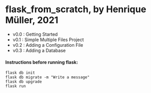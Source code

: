 # flask_from_scratch, by Henrique Müller, 2021

- v0.0 : Getting Started
- v0.1 : Simple Multiple Files Project
- v0.2 : Adding a Configuration File
- v0.3 : Adding a Database

#### Instructions before running flask:

    flask db init
    flask db migrate -m "Write a message"
    flask db upgrade
    flask run
